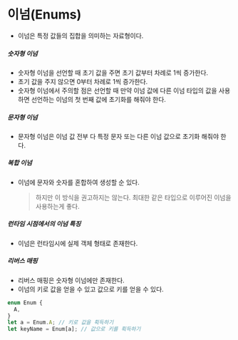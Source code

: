 # 이넘(Enums)

- 이넘은 특정 값들의 집합을 의미하는 자료형이다.

##### 숫자형 이넘

- 숫자형 이넘을 선언할 때 초기 값을 주면 초기 값부터 차례로 1씩 증가한다.
- 초기 값을 주지 않으면 0부터 차례로 1씩 증가한다.
- 숫자형 이넘에서 주의할 점은 선언할 때 만약 이넘 값에 다른 이넘 타입의 값을 사용하면 선언하는 이넘의 첫 번째 값에 초기화를 해줘야 한다.

##### 문자형 이넘

- 문자형 이넘은 이넘 값 전부 다 특정 문자 또는 다른 이넘 값으로 초기화 해줘야 한다.

##### 복합 이넘

- 이넘에 문자와 숫자를 혼합하여 생성할 순 있다.
  > 하지만 이 방식을 권고하지는 않는다. 최대한 같은 타입으로 이루어진 이넘을 사용하는게 좋다.

##### 런타임 시점에서의 이넘 특징

- 이넘은 런타임시에 실제 객체 형태로 존재한다.

##### 리버스 매핑

- 리버스 매핑은 숫자형 이넘에만 존재한다.
- 이넘의 키로 값을 얻을 수 있고 값으로 키를 얻을 수 있다.

```typescript
enum Enum {
  A,
}
let a = Enum.A; // 키로 값을 획득하기
let keyName = Enum[a]; // 값으로 키를 획득하기
```
